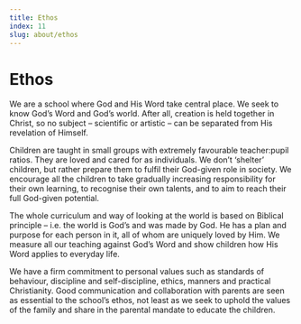 ```yaml
---
title: Ethos
index: 11
slug: about/ethos
---
```


# Ethos

We are a school where God and His Word take central place. We seek to know God’s Word and God’s world. After all, creation is held together in Christ, so no subject – scientific or artistic – can be separated from His revelation of Himself.

Children are taught in small groups with extremely favourable teacher:pupil ratios. They are loved and cared for as individuals. We don’t ‘shelter’ children, but rather prepare them to fulfil their God-given role in society. We encourage all the children to take gradually increasing responsibility for their own learning, to recognise their own talents, and to aim to reach their full God-given potential.

The whole curriculum and way of looking at the world is based on Biblical principle – i.e. the world is God’s and was made by God. He has a plan and purpose for each person in it, all of whom are uniquely loved by Him. We measure all our teaching against God’s Word and show children how His Word applies to everyday life.

We have a firm commitment to personal values such as standards of behaviour, discipline and self-discipline, ethics, manners and practical Christianity. Good communication and collaboration with parents are seen as essential to the school’s ethos, not least as we seek to uphold the values of the family and share in the parental mandate to educate the children.

